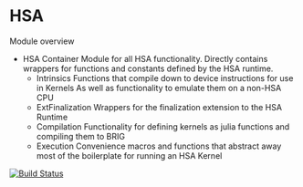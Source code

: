 # HSA

Module overview
*   HSA
    Container Module for all HSA functionality.
	Directly contains wrappers for functions and constants defined by the HSA runtime.
    +   Intrinsics
	    Functions that compile down to device instructions for use in Kernels
		As well as functionality to emulate them on a non-HSA CPU
	+   ExtFinalization
	    Wrappers for the finalization extension to the HSA Runtime
	+   Compilation
	    Functionality for defining kernels as julia functions and compiling them to BRIG
    +   Execution
	    Convenience macros and functions that abstract away most of the boilerplate for running an HSA Kernel

[![Build Status](https://travis-ci.org/rollingthunder/HSA.jl.svg?branch=master)](https://travis-ci.org/rollingthunder/HSA.jl)
